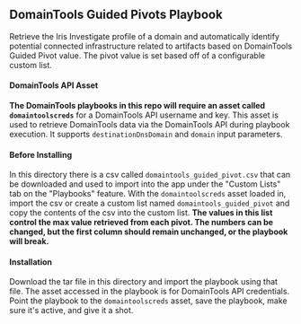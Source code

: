 ## DomainTools Guided Pivots Playbook

Retrieve the Iris Investigate profile of a domain and automatically identify potential connected infrastructure related to artifacts based on DomainTools Guided Pivot value. The pivot value is set based off of a configurable custom list.

#### DomainTools API Asset

**The DomainTools playbooks in this repo will require an asset called `domaintoolscreds`** for a DomainTools API username and key. This asset is used to retrieve DomainTools data via the DomainTools API during playbook execution. It supports `destinationDnsDomain` and `domain` input parameters.
<br>

#### Before Installing

In this directory there is a csv called `domaintools_guided_pivot.csv` that can be downloaded and used to import into the app under the "Custom Lists" tab on the "Playbooks" feature. With the `domaintoolscreds` asset loaded in, import the csv or create a custom list named `domaintools_guided_pivot` and copy the contents of the csv into the custom list.
**The values in this list control the max value retrieved from each pivot. The numbers can be changed, but the first column should remain unchanged, or the playbook will break.**

#### Installation

Download the tar file in this directory and import the playbook using that file. The asset accessed in the playbook is for DomainTools API credentials. Point the playbook to the `domaintoolscreds` asset, save the playbook, make sure it's active, and give it a shot.
